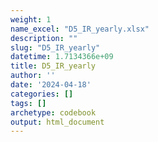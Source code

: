 ```yaml
---
weight: 1
name_excel: "D5_IR_yearly.xlsx"
description: ""
slug: "D5_IR_yearly"
datetime: 1.7134366e+09
title: D5_IR_yearly
author: ''
date: '2024-04-18'
categories: []
tags: []
archetype: codebook
output: html_document
---
```


<div class="tabcontent"></div>
